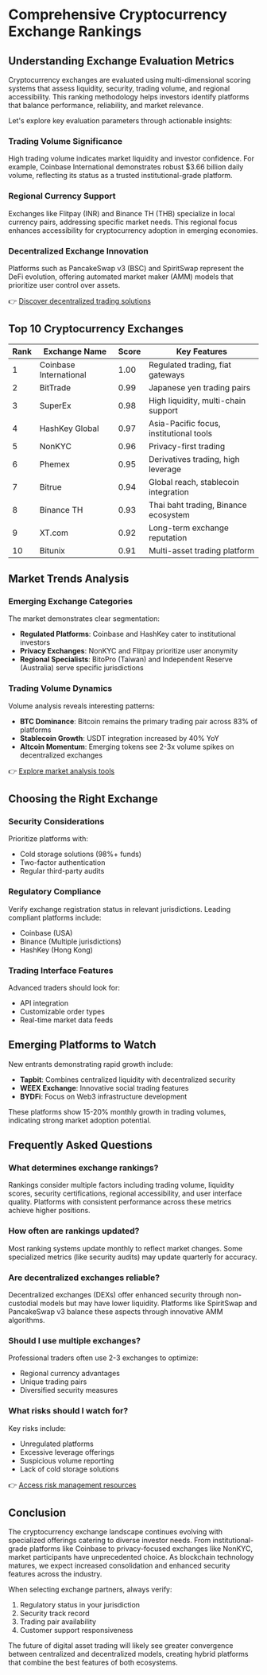 # Comprehensive Cryptocurrency Exchange Rankings

## Understanding Exchange Evaluation Metrics

Cryptocurrency exchanges are evaluated using multi-dimensional scoring systems that assess liquidity, security, trading volume, and regional accessibility. This ranking methodology helps investors identify platforms that balance performance, reliability, and market relevance.

Let's explore key evaluation parameters through actionable insights:

### Trading Volume Significance
High trading volume indicates market liquidity and investor confidence. For example, Coinbase International demonstrates robust $3.66 billion daily volume, reflecting its status as a trusted institutional-grade platform.

### Regional Currency Support
Exchanges like Flitpay (INR) and Binance TH (THB) specialize in local currency pairs, addressing specific market needs. This regional focus enhances accessibility for cryptocurrency adoption in emerging economies.

### Decentralized Exchange Innovation
Platforms such as PancakeSwap v3 (BSC) and SpiritSwap represent the DeFi evolution, offering automated market maker (AMM) models that prioritize user control over assets.

👉 [Discover decentralized trading solutions](https://bit.ly/okx-bonus)

## Top 10 Cryptocurrency Exchanges

| Rank | Exchange Name         | Score | Key Features                          |
|------|-----------------------|-------|---------------------------------------|
| 1    | Coinbase International| 1.00  | Regulated trading, fiat gateways      |
| 2    | BitTrade              | 0.99  | Japanese yen trading pairs            |
| 3    | SuperEx               | 0.98  | High liquidity, multi-chain support   |
| 4    | HashKey Global        | 0.97  | Asia-Pacific focus, institutional tools|
| 5    | NonKYC                | 0.96  | Privacy-first trading                 |
| 6    | Phemex                | 0.95  | Derivatives trading, high leverage    |
| 7    | Bitrue                | 0.94  | Global reach, stablecoin integration  |
| 8    | Binance TH            | 0.93  | Thai baht trading, Binance ecosystem  |
| 9    | XT.com                | 0.92  | Long-term exchange reputation         |
| 10   | Bitunix               | 0.91  | Multi-asset trading platform          |

## Market Trends Analysis

### Emerging Exchange Categories
The market demonstrates clear segmentation:
- **Regulated Platforms**: Coinbase and HashKey cater to institutional investors
- **Privacy Exchanges**: NonKYC and Flitpay prioritize user anonymity
- **Regional Specialists**: BitoPro (Taiwan) and Independent Reserve (Australia) serve specific jurisdictions

### Trading Volume Dynamics
Volume analysis reveals interesting patterns:
- **BTC Dominance**: Bitcoin remains the primary trading pair across 83% of platforms
- **Stablecoin Growth**: USDT integration increased by 40% YoY
- **Altcoin Momentum**: Emerging tokens see 2-3x volume spikes on decentralized exchanges

👉 [Explore market analysis tools](https://bit.ly/okx-bonus)

## Choosing the Right Exchange

### Security Considerations
Prioritize platforms with:
- Cold storage solutions (98%+ funds)
- Two-factor authentication
- Regular third-party audits

### Regulatory Compliance
Verify exchange registration status in relevant jurisdictions. Leading compliant platforms include:
- Coinbase (USA)
- Binance (Multiple jurisdictions)
- HashKey (Hong Kong)

### Trading Interface Features
Advanced traders should look for:
- API integration
- Customizable order types
- Real-time market data feeds

## Emerging Platforms to Watch

New entrants demonstrating rapid growth include:
- **Tapbit**: Combines centralized liquidity with decentralized security
- **WEEX Exchange**: Innovative social trading features
- **BYDFi**: Focus on Web3 infrastructure development

These platforms show 15-20% monthly growth in trading volumes, indicating strong market adoption potential.

## Frequently Asked Questions

### What determines exchange rankings?
Rankings consider multiple factors including trading volume, liquidity scores, security certifications, regional accessibility, and user interface quality. Platforms with consistent performance across these metrics achieve higher positions.

### How often are rankings updated?
Most ranking systems update monthly to reflect market changes. Some specialized metrics (like security audits) may update quarterly for accuracy.

### Are decentralized exchanges reliable?
Decentralized exchanges (DEXs) offer enhanced security through non-custodial models but may have lower liquidity. Platforms like SpiritSwap and PancakeSwap v3 balance these aspects through innovative AMM algorithms.

### Should I use multiple exchanges?
Professional traders often use 2-3 exchanges to optimize:
- Regional currency advantages
- Unique trading pairs
- Diversified security measures

### What risks should I watch for?
Key risks include:
- Unregulated platforms
- Excessive leverage offerings
- Suspicious volume reporting
- Lack of cold storage solutions

👉 [Access risk management resources](https://bit.ly/okx-bonus)

## Conclusion

The cryptocurrency exchange landscape continues evolving with specialized offerings catering to diverse investor needs. From institutional-grade platforms like Coinbase to privacy-focused exchanges like NonKYC, market participants have unprecedented choice. As blockchain technology matures, we expect increased consolidation and enhanced security features across the industry.

When selecting exchange partners, always verify:
1. Regulatory status in your jurisdiction
2. Security track record
3. Trading pair availability
4. Customer support responsiveness

The future of digital asset trading will likely see greater convergence between centralized and decentralized models, creating hybrid platforms that combine the best features of both ecosystems.